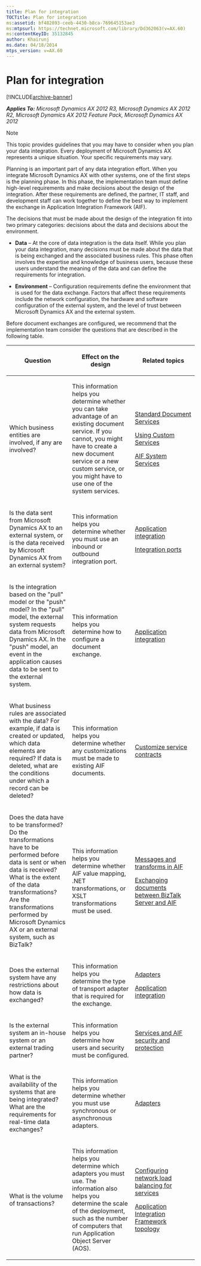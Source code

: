 ```yaml
---
title: Plan for integration
TOCTitle: Plan for integration
ms:assetid: bf482893-ceeb-4430-b8ca-769645153ae3
ms:mtpsurl: https://technet.microsoft.com/library/Dd362063(v=AX.60)
ms:contentKeyID: 35132845
author: Khairunj
ms.date: 04/18/2014
mtps_version: v=AX.60
---
```


# Plan for integration 


[!INCLUDE[archive-banner](includes/archive-banner.md)]


_**Applies To:** Microsoft Dynamics AX 2012 R3, Microsoft Dynamics AX 2012 R2, Microsoft Dynamics AX 2012 Feature Pack, Microsoft Dynamics AX 2012_


> [!NOTE]
> <P>This topic provides guidelines that you may have to consider when you plan your data integration. Every deployment of Microsoft Dynamics AX represents a unique situation. Your specific requirements may vary.</P>



Planning is an important part of any data integration effort. When you integrate Microsoft Dynamics AX with other systems, one of the first steps is the planning phase. In this phase, the implementation team must define high-level requirements and make decisions about the design of the integration. After these requirements are defined, the partner, IT staff, and development staff can work together to define the best way to implement the exchange in Application Integration Framework (AIF).

The decisions that must be made about the design of the integration fit into two primary categories: decisions about the data and decisions about the environment.

  - **Data** – At the core of data integration is the data itself. While you plan your data integration, many decisions must be made about the data that is being exchanged and the associated business rules. This phase often involves the expertise and knowledge of business users, because these users understand the meaning of the data and can define the requirements for integration.

  - **Environment** – Configuration requirements define the environment that is used for the data exchange. Factors that affect these requirements include the network configuration, the hardware and software configuration of the external system, and the level of trust between Microsoft Dynamics AX and the external system.

Before document exchanges are configured, we recommend that the implementation team consider the questions that are described in the following table.

<table>
<colgroup>
<col style="width: 33%" />
<col style="width: 33%" />
<col style="width: 33%" />
</colgroup>
<thead>
<tr class="header">
<th><p>Question</p></th>
<th><p>Effect on the design</p></th>
<th><p>Related topics</p></th>
</tr>
</thead>
<tbody>
<tr class="odd">
<td><p>Which business entities are involved, if any are involved?</p></td>
<td><p>This information helps you determine whether you can take advantage of an existing document service. If you cannot, you might have to create a new document service or a new custom service, or you might have to use one of the system services.</p></td>
<td><p><a href="standard-document-services.md">Standard Document Services</a></p>
<p><a href="using-custom-services.md">Using Custom Services</a></p>
<p><a href="aif-system-services.md">AIF System Services</a></p></td>
</tr>
<tr class="even">
<td><p>Is the data sent from Microsoft Dynamics AX to an external system, or is the data received by Microsoft Dynamics AX from an external system?</p></td>
<td><p>This information helps you determine whether you must use an inbound or outbound integration port.</p></td>
<td><p><a href="application-integration.md">Application integration</a></p>
<p><a href="integration-ports.md">Integration ports</a></p></td>
</tr>
<tr class="odd">
<td><p>Is the integration based on the &quot;pull&quot; model or the &quot;push&quot; model? In the &quot;pull&quot; model, the external system requests data from Microsoft Dynamics AX. In the &quot;push&quot; model, an event in the application causes data to be sent to the external system.</p></td>
<td><p>This information helps you determine how to configure a document exchange.</p></td>
<td><p><a href="application-integration.md">Application integration</a></p></td>
</tr>
<tr class="even">
<td><p>What business rules are associated with the data? For example, if data is created or updated, which data elements are required? If data is deleted, what are the conditions under which a record can be deleted?</p></td>
<td><p>This information helps you determine whether any customizations must be made to existing AIF documents.</p></td>
<td><p><a href="customize-service-contracts.md">Customize service contracts</a></p></td>
</tr>
<tr class="odd">
<td><p>Does the data have to be transformed? Do the transformations have to be performed before data is sent or when data is received? What is the extent of the data transformations? Are the transformations performed by Microsoft Dynamics AX or an external system, such as BizTalk?</p></td>
<td><p>This information helps you determine whether AIF value mapping, .NET transformations, or XSLT transformations must be used.</p></td>
<td><p><a href="messages-and-transforms-in-aif.md">Messages and transforms in AIF</a></p>
<p><a href="exchanging-documents-between-biztalk-server-and-aif.md">Exchanging documents between BizTalk Server and AIF</a></p></td>
</tr>
<tr class="even">
<td><p>Does the external system have any restrictions about how data is exchanged?</p></td>
<td><p>This information helps you determine the type of transport adapter that is required for the exchange.</p></td>
<td><p><a href="adapters.md">Adapters</a></p>
<p><a href="application-integration.md">Application integration</a></p></td>
</tr>
<tr class="odd">
<td><p>Is the external system an in-house system or an external trading partner?</p></td>
<td><p>This information helps you determine how users and security must be configured.</p></td>
<td><p><a href="services-and-aif-security-and-protection.md">Services and AIF security and protection</a></p></td>
</tr>
<tr class="even">
<td><p>What is the availability of the systems that are being integrated? What are the requirements for real-time data exchanges?</p></td>
<td><p>This information helps you determine whether you must use synchronous or asynchronous adapters.</p></td>
<td><p><a href="adapters.md">Adapters</a></p>
<p></p></td>
</tr>
<tr class="odd">
<td><p>What is the volume of transactions?</p></td>
<td><p>This information helps you determine which adapters you must use. The information also helps you determine the scale of the deployment, such as the number of computers that run Application Object Server (AOS).</p></td>
<td><p><a href="configuring-network-load-balancing-for-services.md">Configuring network load balancing for services</a></p>
<p><a href="application-integration-framework-topology.md">Application Integration Framework topology</a></p></td>
</tr>
</tbody>
</table>

  


